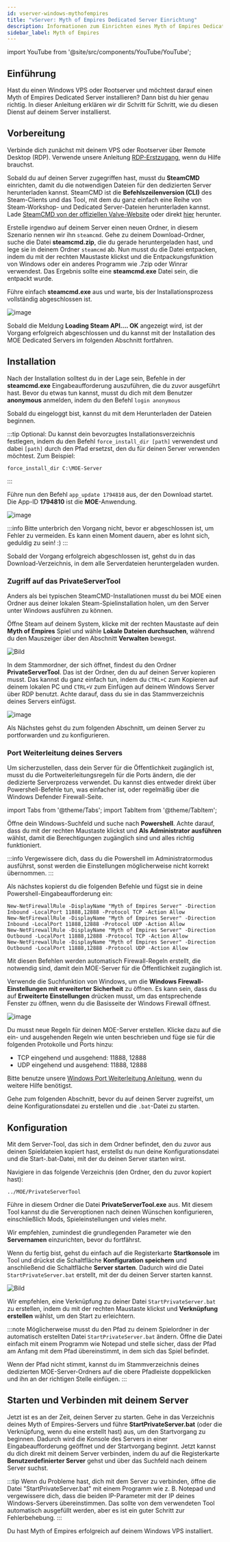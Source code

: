 ```yaml
---
id: vserver-windows-mythofempires
title: "vServer: Myth of Empires Dedicated Server Einrichtung"
description: Informationen zum Einrichten eines Myth of Empires Dedicated Servers auf einem VPS/Rootserver - ZAP-Hosting.com Dokumentation
sidebar_label: Myth of Empires
---
```


import YouTube from '@site/src/components/YouTube/YouTube';

## Einführung
Hast du einen Windows VPS oder Rootserver und möchtest darauf einen Myth of Empires Dedicated Server installieren? Dann bist du hier genau richtig. In dieser Anleitung erklären wir dir Schritt für Schritt, wie du diesen Dienst auf deinem Server installierst.

<YouTube videoId="ir3QNvwu7WY" title="Wie man Myth of Empires Server auf Windows VPS einrichtet!" description="Hast du das Gefühl, dass du etwas besser verstehst, wenn du es in Aktion siehst?  Wir haben etwas für dich! Tauche ab in unser Video, welches alles für dich zusammenfasst. Egal, ob du es eilig hast oder einfach nur Informationen auf möglichst verständliche Art und Weise aufnehmen möchtest!"/>


## Vorbereitung

Verbinde dich zunächst mit deinem VPS oder Rootserver über Remote Desktop (RDP). Verwende unsere Anleitung [RDP-Erstzugang](vserver-windows-userdp.md), wenn du Hilfe brauchst.

Sobald du auf deinen Server zugegriffen hast, musst du **SteamCMD** einrichten, damit du die notwendigen Dateien für den dedizierten Server herunterladen kannst. SteamCMD ist die **Befehlszeilenversion (CLI)** des Steam-Clients und das Tool, mit dem du ganz einfach eine Reihe von Steam-Workshop- und Dedicated Server-Dateien herunterladen kannst. Lade [SteamCMD von der offiziellen Valve-Website](https://developer.valvesoftware.com/wiki/SteamCMD) oder direkt [hier](https://steamcdn-a.akamaihd.net/client/installer/steamcmd.zip) herunter.

Erstelle irgendwo auf deinem Server einen neuen Ordner, in diesem Szenario nennen wir ihn `steamcmd`. Gehe zu deinem Download-Ordner, suche die Datei **steamcmd.zip**, die du gerade heruntergeladen hast, und lege sie in deinem Ordner `steamcmd` ab. Nun musst du die Datei entpacken, indem du mit der rechten Maustaste klickst und die Entpackungsfunktion von Windows oder ein anderes Programm wie .7zip oder Winrar verwendest. Das Ergebnis sollte eine **steamcmd.exe** Datei sein, die entpackt wurde.

Führe einfach **steamcmd.exe** aus und warte, bis der Installationsprozess vollständig abgeschlossen ist.

![image](https://github.com/zaphosting/docs/assets/42719082/ffb8e8a1-26e3-4d16-9baf-938e17ec1613)

Sobald die Meldung **Loading Steam API.... OK** angezeigt wird, ist der Vorgang erfolgreich abgeschlossen und du kannst mit der Installation des MOE Dedicated Servers im folgenden Abschnitt fortfahren.

## Installation

Nach der Installation solltest du in der Lage sein, Befehle in der **steamcmd.exe** Eingabeaufforderung auszuführen, die du zuvor ausgeführt hast. Bevor du etwas tun kannst, musst du dich mit dem Benutzer **anonymous** anmelden, indem du den Befehl `login anonymous`

Sobald du eingeloggt bist, kannst du mit dem Herunterladen der Dateien beginnen. 

:::tip
Optional: Du kannst dein bevorzugtes Installationsverzeichnis festlegen, indem du den Befehl `force_install_dir [path]` verwendest und dabei `[path]` durch den Pfad ersetzst, den du für deinen Server verwenden möchtest. Zum Beispiel: 
```
force_install_dir C:\MOE-Server
```
:::

Führe nun den Befehl `app_update 1794810` aus, der den Download startet. Die App-ID **1794810** ist die **MOE**-Anwendung.

![image](https://github.com/zaphosting/docs/assets/42719082/29931eec-fd19-4806-88dc-69e585e42370)

:::info
Bitte unterbrich den Vorgang nicht, bevor er abgeschlossen ist, um Fehler zu vermeiden. Es kann einen Moment dauern, aber es lohnt sich, geduldig zu sein! :)
:::

Sobald der Vorgang erfolgreich abgeschlossen ist, gehst du in das Download-Verzeichnis, in dem alle Serverdateien heruntergeladen wurden. 

### Zugriff auf das PrivateServerTool

Anders als bei typischen SteamCMD-Installationen musst du bei MOE einen Ordner aus deiner lokalen Steam-Spielinstallation holen, um den Server unter Windows ausführen zu können.

Öffne Steam auf deinem System, klicke mit der rechten Maustaste auf dein **Myth of Empires** Spiel und wähle **Lokale Dateien durchsuchen**, während du den Mauszeiger über den Abschnitt **Verwalten** bewegst.

![Bild](https://screensaver01.zap-hosting.com/index.php/s/Cmj325wLSWgNGif/preview)

In dem Stammordner, der sich öffnet, findest du den Ordner **PrivateServerTool**. Das ist der Ordner, den du auf deinen Server kopieren musst. Das kannst du ganz einfach tun, indem du `CTRL+C` zum Kopieren auf deinem lokalen PC und `CTRL+V` zum Einfügen auf deinem Windows Server über RDP benutzt. Achte darauf, dass du sie in das Stammverzeichnis deines Servers einfügst.

![image](https://screensaver01.zap-hosting.com/index.php/s/sXdqCYW2QnKrReN/preview)

Als Nächstes gehst du zum folgenden Abschnitt, um deinen Server zu portforwarden und zu konfigurieren.

### Port Weiterleitung deines Servers

Um sicherzustellen, dass dein Server für die Öffentlichkeit zugänglich ist, musst du die Portweiterleitungsregeln für die Ports ändern, die der dedizierte Serverprozess verwendet. Du kannst dies entweder direkt über Powershell-Befehle tun, was einfacher ist, oder regelmäßig über die Windows Defender Firewall-Seite.

import Tabs from '@theme/Tabs';
import TabItem from '@theme/TabItem';

<Tabs>
<TabItem value="powershell" label="Über Powershell" default>

Öffne dein Windows-Suchfeld und suche nach **Powershell**. Achte darauf, dass du mit der rechten Maustaste klickst und **Als Administrator ausführen** wählst, damit die Berechtigungen zugänglich sind und alles richtig funktioniert.

:::info
Vergewissere dich, dass du die Powershell im Administratormodus ausführst, sonst werden die Einstellungen möglicherweise nicht korrekt übernommen.
:::

Als nächstes kopierst du die folgenden Befehle und fügst sie in deine Powershell-Eingabeaufforderung ein:
```
New-NetFirewallRule -DisplayName "Myth of Empires Server" -Direction Inbound -LocalPort 11888,12888 -Protocol TCP -Action Allow
New-NetFirewallRule -DisplayName "Myth of Empires Server" -Direction Inbound -LocalPort 11888,12888 -Protocol UDP -Action Allow
New-NetFirewallRule -DisplayName "Myth of Empires Server" -Direction Outbound -LocalPort 11888,12888 -Protocol TCP -Action Allow
New-NetFirewallRule -DisplayName "Myth of Empires Server" -Direction Outbound -LocalPort 11888,12888 -Protocol UDP -Action Allow
```

Mit diesen Befehlen werden automatisch Firewall-Regeln erstellt, die notwendig sind, damit dein MOE-Server für die Öffentlichkeit zugänglich ist.

</TabItem>

<TabItem value="windefender" label="Über Windows Defender">

Verwende die Suchfunktion von Windows, um die **Windows Firewall-Einstellungen mit erweiterter Sicherheit** zu öffnen. Es kann sein, dass du auf **Erweiterte Einstellungen** drücken musst, um das entsprechende Fenster zu öffnen, wenn du die Basisseite der Windows Firewall öffnest.

![image](https://github.com/zaphosting/docs/assets/42719082/5fb9f943-7e51-4d8f-9df4-2f5ff60857d3)

Du musst neue Regeln für deinen MOE-Server erstellen. Klicke dazu auf die ein- und ausgehenden Regeln wie unten beschrieben und füge sie für die folgenden Protokolle und Ports hinzu:
- TCP eingehend und ausgehend: 11888, 12888
- UDP eingehend und ausgehend: 11888, 12888

Bitte benutze unsere [Windows Port Weiterleitung Anleitung](vserver-windows-port.md), wenn du weitere Hilfe benötigst.

</TabItem>
</Tabs>

Gehe zum folgenden Abschnitt, bevor du auf deinen Server zugreifst, um deine Konfigurationsdatei zu erstellen und die `.bat`-Datei zu starten.

## Konfiguration

Mit dem Server-Tool, das sich in dem Ordner befindet, den du zuvor aus deinen Spieldateien kopiert hast, erstellst du nun deine Konfigurationsdatei und die Start-.bat-Datei, mit der du deinen Server starten wirst.

Navigiere in das folgende Verzeichnis (den Ordner, den du zuvor kopiert hast):
```
../MOE/PrivateServerTool
```

Führe in diesem Ordner die Datei **PrivateServerTool.exe** aus. Mit diesem Tool kannst du die Serveroptionen nach deinen Wünschen konfigurieren, einschließlich Mods, Spieleinstellungen und vieles mehr.

Wir empfehlen, zumindest die grundlegenden Parameter wie den **Servernamen** einzurichten, bevor du fortfährst.

Wenn du fertig bist, gehst du einfach auf die Registerkarte **Startkonsole** im Tool und drückst die Schaltfläche **Konfiguration speichern** und anschließend die Schaltfläche **Server starten**. Dadurch wird die Datei `StartPrivateServer.bat` erstellt, mit der du deinen Server starten kannst.

![Bild](https://screensaver01.zap-hosting.com/index.php/s/TtcAbW6ZEWNyjXS/preview)

Wir empfehlen, eine Verknüpfung zu deiner Datei `StartPrivateServer.bat` zu erstellen, indem du mit der rechten Maustaste klickst und **Verknüpfung erstellen** wählst, um den Start zu erleichtern.

:::note
Möglicherweise musst du den Pfad zu deinem Spielordner in der automatisch erstellten Datei `StartPrivateServer.bat` ändern. Öffne die Datei einfach mit einem Programm wie Notepad und stelle sicher, dass der Pfad am Anfang mit dem Pfad übereinstimmt, in dem sich das Spiel befindet. 

Wenn der Pfad nicht stimmt, kannst du im Stammverzeichnis deines dedizierten MOE-Server-Ordners auf die obere Pfadleiste doppelklicken und ihn an der richtigen Stelle einfügen.
:::

## Starten und Verbinden mit deinem Server

Jetzt ist es an der Zeit, deinen Server zu starten. Gehe in das Verzeichnis deines Myth of Empires-Servers und führe **StartPrivateServer.bat** (oder die Verknüpfung, wenn du eine erstellt hast) aus, um den Startvorgang zu beginnen. Dadurch wird die Konsole des Servers in einer Eingabeaufforderung geöffnet und der Startvorgang beginnt. Jetzt kannst du dich direkt mit deinem Server verbinden, indem du auf die Registerkarte **Benutzerdefinierter Server** gehst und über das Suchfeld nach deinem Server suchst.

:::tip
Wenn du Probleme hast, dich mit dem Server zu verbinden, öffne die Datei "StartPrivateServer.bat" mit einem Programm wie z. B. Notepad und vergewissere dich, dass die beiden IP-Parameter mit der IP deines Windows-Servers übereinstimmen. Das sollte von dem verwendeten Tool automatisch ausgefüllt werden, aber es ist ein guter Schritt zur Fehlerbehebung.
:::

Du hast Myth of Empires erfolgreich auf deinem Windows VPS installiert.